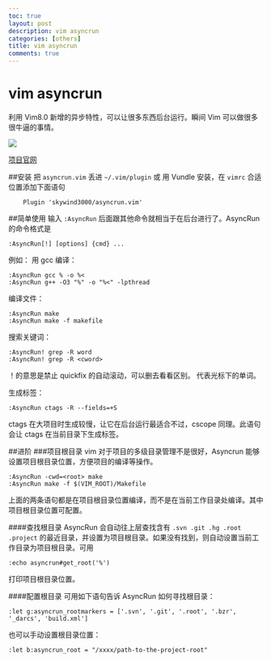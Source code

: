 ```yaml
---
toc: true
layout: post
description: vim asyncrun
categories: [others]
title: vim asyncrun
comments: true
---
```


# vim asyncrun
利用 Vim8.0 新增的异步特性，可以让很多东西后台运行。瞬间 Vim 可以做很多很牛逼的事情。

![](https://raw.githubusercontent.com/skywind3000/asyncrun.vim/master/doc/screenshot.gif)

<!-- more -->

[项目官网](https://github.com/skywind3000/asyncrun.vim)

##安装
把 `asyncrun.vim` 丢进 `~/.vim/plugin` 或
用 Vundle 安装，在 `vimrc` 合适位置添加下面语句

    	Plugin 'skywind3000/asyncrun.vim'


##简单使用
输入 `:AsyncRun` 后面跟其他命令就相当于在后台进行了。AsyncRun 的命令格式是

    :AsyncRun[!] [options] {cmd} ...

例如：
用 gcc 编译：
    
    :AsyncRun gcc % -o %<
    :AsyncRun g++ -O3 "%" -o "%<" -lpthread 

编译文件：

    :AsyncRun make
    :AsyncRun make -f makefile

搜索关键词：

    :AsyncRun! grep -R word
    :AsyncRun! grep -R <cword>

！的意思是禁止 quickfix 的自动滚动，可以删去看看区别。
<cword> 代表光标下的单词。

生成标签：

    :AsyncRun ctags -R --fields=+S

ctags 在大项目时生成较慢，让它在后台运行最适合不过，cscope 同理。此语句会让 ctags 在当前目录下生成标签。

##进阶
###项目根目录
vim 对于项目的多级目录管理不是很好，Asyncrun 能够设置项目根目录位置，方便项目的编译等操作。

    :AsyncRun -cwd=<root> make
    :AsyncRun make -f $(VIM_ROOT)/Makefile

上面的两条语句都是在项目根目录位置编译，而不是在当前工作目录处编译。其中项目根目录位置可配置。

####查找根目录
AsyncRun 会自动往上层查找含有 `.svn .git .hg .root .project` 的最近目录，并设置为项目根目录。如果没有找到，则自动设置当前工作目录为项目根目录。可用

    :echo asyncrun#get_root('%')

打印项目根目录位置。

####配置根目录
可用如下语句告诉 AsyncRun 如何寻找根目录：

    :let g:asyncrun_rootmarkers = ['.svn', '.git', '.root', '.bzr', '_darcs', 'build.xml']

也可以手动设置根目录位置：

    :let b:asyncrun_root = "/xxxx/path-to-the-project-root"




